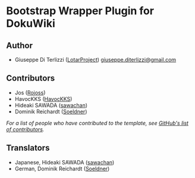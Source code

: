 # Bootstrap Wrapper Plugin for DokuWiki

## Author

  * Giuseppe Di Terlizzi ([LotarProject](https://github.com/LotarProject)) <giuseppe.diterlizzi@gmail.com>

## Contributors

  * Jos ([Rojoss](https://github.com/Rojoss))
  * HavocKKS ([HavocKKS](https://github.com/HavocKKS))
  * Hideaki SAWADA ([sawachan](https://github.com/sawachan))
  * Dominik Reichardt ([Soeldner](https://github.com/Soeldner))

*For a list of people who have contributed to the template, see [GitHub's list of contributors](https://github.com/LotarProject/dokuwiki-plugin-skylarkui/contributors).*

## Translators

  * Japanese, Hideaki SAWADA ([sawachan](https://github.com/sawachan))
  * German, Dominik Reichardt ([Soeldner](https://github.com/Soeldner))
